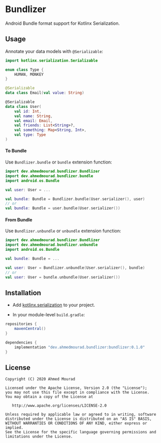 Bundlizer
=========

Android Bundle format support for Kotlinx Serialization.

## Usage

Annotate your data models with `@Serializable`:

```kotlin
import kotlinx.serialization.Serializable

enum class Type {
    HUMAN, MONKEY
}

@Serializable
data class Email(val value: String)

@Serializable
data class User(
    val id: Int,
    val name: String,
    val email: Email,
    val friends: List<String>?,
    val something: Map<String, Int>,
    val type: Type
)
```

#### To Bundle

Use `Bundlizer.bundle` or `bundle` extension function:

```kotlin
import dev.ahmedmourad.bundlizer.Bundlizer
import dev.ahmedmourad.bundlizer.bundle
import android.os.Bundle

val user: User = ...

val bundle: Bundle = Bundlizer.bundle(User.serializer(), user)
// or
val bundle: Bundle = user.bundle(User.serializer())
```

#### From Bundle

Use `Bundlizer.unbundle` or `unbundle` extension function:

```kotlin
import dev.ahmedmourad.bundlizer.Bundlizer
import dev.ahmedmourad.bundlizer.unbundle
import android.os.Bundle

val bundle: Bundle = ...

val user: User = Bundlizer.unbundle(User.serializer(), bundle)
// or
val user: User = bundle.unbundle(User.serializer())
```

## Installation

- Add [kotlinx.serialization](https://github.com/Kotlin/kotlinx.serialization) to your project.

- In your module-level `build.gradle`:
```gradle
repositories {
    mavenCentral()
}

dependencies {
    implementation "dev.ahmedmourad.bundlizer:bundlizer:0.1.0"
}
```

License
-------

    Copyright (C) 2020 Ahmed Mourad

    Licensed under the Apache License, Version 2.0 (the "License");
    you may not use this file except in compliance with the License.
    You may obtain a copy of the License at

       http://www.apache.org/licenses/LICENSE-2.0

    Unless required by applicable law or agreed to in writing, software
    distributed under the License is distributed on an "AS IS" BASIS,
    WITHOUT WARRANTIES OR CONDITIONS OF ANY KIND, either express or implied.
    See the License for the specific language governing permissions and
    limitations under the License.

 [snapshots]: https://oss.sonatype.org/content/repositories/snapshots/
 